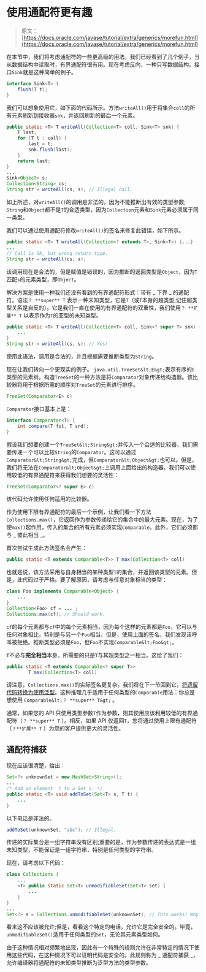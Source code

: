 # 使用通配符更有趣

> 原文： [https://docs.oracle.com/javase/tutorial/extra/generics/morefun.html](https://docs.oracle.com/javase/tutorial/extra/generics/morefun.html)

在本节中，我们将考虑通配符的一些更高级的用法。我们已经看到了几个例子，当从数据结构中读取时，有界通配符很有用。现在考虑反向，一种只写数据结构。接口`Sink`就是这种简单的例子。

```java
interface Sink<T> {
    flush(T t);
}

```

我们可以想象使用它，如下面的代码所示。方法`writeAll()`用于将集合`coll`的所有元素刷新到接收器`snk`，并返回刷新的最后一个元素。

```java
public static <T> T writeAll(Collection<T> coll, Sink<T> snk) {
    T last;
    for (T t : coll) {
        last = t;
        snk.flush(last);
    }
    return last;
}
...
Sink<Object> s;
Collection<String> cs;
String str = writeAll(cs, s); // Illegal call.

```

如上所述，对`writeAll()`的调用是非法的，因为不能推断出有效的类型参数; `String`和`Object`都不是`T`的合适类型，因为`Collection`元素和`Sink`元素必须属于同一类型。

我们可以通过使用通配符修改`writeAll()`的签名来修复此错误，如下所示。

```java
public static <T> T writeAll(Collection<? extends T>, Sink<T>) {...}
...
// Call is OK, but wrong return type. 
String str = writeAll(cs, s);

```

该调用现在是合法的，但是赋值是错误的，因为推断的返回类型是`Object`，因为`T`匹配`s`的元素类型，即`Object`。

解决方案是使用一种我们还没有看到的有界通配符形式：带有 _ 下界 _ 的通配符。语法`？ **super** T` 表示一种未知类型，它是`T`（或`T`本身的超类型;记住超类型关系是自反的）。它是我们一直在使用的有界通配符的双重性，我们使用`？ **扩展** T` 以表示作为`T`的亚型的未知类型。

```java
public static <T> T writeAll(Collection<T> coll, Sink<? super T> snk) {
    ...
}
String str = writeAll(cs, s); // Yes! 

```

使用此语法，调用是合法的，并且根据需要推断类型为`String`。

现在让我们转向一个更现实的例子。 `java.util.TreeSet&lt;E&gt;`表示有序的`E`类型的元素树。构造`TreeSet`的一种方法是将`Comparator`对象传递给构造器。该比较器将用于根据所需的顺序对`TreeSet`的元素进行排序。

```java
TreeSet(Comparator<E> c) 

```

`Comparator`接口基本上是：

```java
interface Comparator<T> {
    int compare(T fst, T snd);
}

```

假设我们想要创建一个`TreeSet&lt;String&gt;`并传入一个合适的比较器，我们需要传递一个可以比较`String`的`Comparator`。这可以通过`Comparator&lt;String&gt;`完成，但`Comparator&lt;Object&gt;`也可以。但是，我们将无法在`Comparator&lt;Object&gt;`上调用上面给出的构造器。我们可以使用较低的有界通配符来获得我们想要的灵活性：

```java
TreeSet(Comparator<? super E> c) 

```

该代码允许使用任何适用的比较器。

作为使用下限有界通配符的最后一个示例，让我们看一下方法`Collections.max()`，它返回作为参数传递给它的集合中的最大元素。现在，为了使`max()`起作用，传入的集合的所有元素必须实现`Comparable`。此外，它们必须都与 _ 彼此相当 _。

首次尝试生成此方法签名会产生：

```java
public static <T extends Comparable<T>> T max(Collection<T> coll)

```

也就是说，该方法采用与自身相当的某种类型`T`的集合，并返回该类型的元素。但是，此代码过于严格。要了解原因，请考虑与任意对象相当的类型：

```java
class Foo implements Comparable<Object> {
    ...
}
Collection<Foo> cf = ... ;
Collections.max(cf); // Should work.

```

`cf`的每个元素都与`cf`中的每个元素相当，因为每个这样的元素都是`Foo`，它可以与任何对象相比，特别是与另一个`Foo`相当。但是，使用上面的签名，我们发现该呼叫被拒绝。推断类型必须是`Foo`，但`Foo`不实现`Comparable&lt;Foo&gt;`。

`T`不必与**完全相当**本身。所需要的只是`T`与其超类型之一相当。这给了我们：

```java
public static <T extends Comparable<? super T>> 
        T max(Collection<T> coll)

```

请注意，`Collections.max()`的实际签名更复杂。我们将在下一节回到它，[将遗留代码转换为使用泛型](convert.html)。这种推理几乎适用于任何类型的`Comparable`用法：你总是想使用 `Comparable&lt;？ **super** T&gt;` 。

通常，如果您的 API 只使用类型参数`T`作为参数，则其使用应该利用较低的有界通配符（`？ **super** T` ）。相反，如果 API 仅返回`T`，您将通过使用上限有通配符（`？**扩展** T` ）为您的客户提供更大的灵活性。

## 通配符捕获

现在应该很清楚，给出：

```java
Set<?> unknownSet = new HashSet<String>();
...
/* Add an element  t to a Set s. */ 
public static <T> void addToSet(Set<T> s, T t) {
    ...
}

```

以下电话是非法的。

```java
addToSet(unknownSet, "abc"); // Illegal.

```

传递的实际集合是一组字符串没有区别;重要的是，作为参数传递的表达式是一组未知类型，不能保证是一组字符串，特别是任何类型的字符串。

现在，请考虑以下代码：

```java
class Collections {
    ...
    <T> public static Set<T> unmodifiableSet(Set<T> set) {
        ...
    }
}
...
Set<?> s = Collections.unmodifiableSet(unknownSet); // This works! Why?

```

看来这不应该被允许;但是，看看这个特定的电话，允许它是完全安全的。毕竟，`unmodifiableSet()`适用于任何类型的`Set`，无论其元素类型如何。

由于这种情况相对频繁地出现，因此有一个特殊的规则允许在非常特定的情况下使用这些代码，在这种情况下可以证明代码是安全的。此规则称为 _ 通配符捕获 _，允许编译器将通配符的未知类型推断为泛型方法的类型参数。